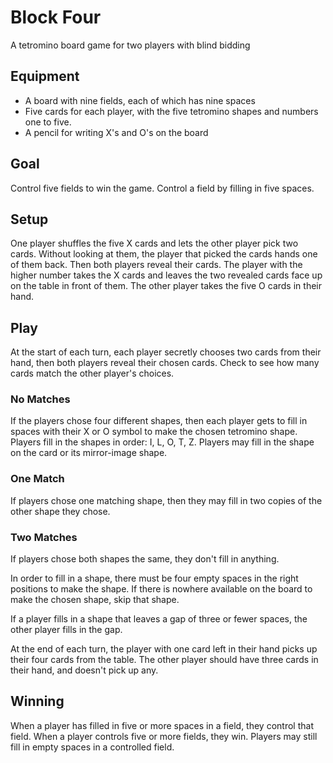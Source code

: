 # Block Four
A tetromino board game for two players with blind bidding

## Equipment
* A board with nine fields, each of which has nine spaces
* Five cards for each player, with the five tetromino shapes and numbers one to
    five.
* A pencil for writing X's and O's on the board

## Goal
Control five fields to win the game. Control a field by filling in five spaces.

## Setup
One player shuffles the five X cards and lets the other player pick two cards.
Without looking at them, the player that picked the cards hands one of them
back. Then both players reveal their cards. The player with the higher number
takes the X cards and leaves the two revealed cards face up on the table in
front of them. The other player takes the five O cards in their hand.

## Play
At the start of each turn, each player secretly chooses two cards from their
hand, then both players reveal their chosen cards. Check to see how many cards
match the other player's choices.

### No Matches
If the players chose four different shapes, then each player gets to fill in
spaces with their X or O symbol to make the chosen tetromino shape. Players
fill in the shapes in order: I, L, O, T, Z. Players may fill in the shape on the
card or its mirror-image shape.

### One Match
If players chose one matching shape, then they may fill in two copies of the
other shape they chose.

### Two Matches
If players chose both shapes the same, they don't fill in anything.

In order to fill in a shape, there must be four empty spaces in the right
positions to make the shape. If there is nowhere available on the board to make
the chosen shape, skip that shape.

If a player fills in a shape that leaves a gap of three or fewer spaces, the
other player fills in the gap.

At the end of each turn, the player with one card left in their hand picks up
their four cards from the table. The other player should have three cards in
their hand, and doesn't pick up any.

## Winning
When a player has filled in five or more spaces in a field, they control that
field. When a player controls five or more fields, they win. Players may still
fill in empty spaces in a controlled field.
